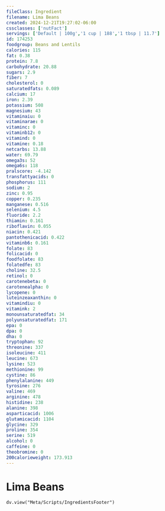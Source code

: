 ```yaml
---
fileClass: Ingredient
filename: Lima Beans
created: 2024-12-21T19:27:02-06:00
cssclasses: ['nutFact']
servings: ['Default | 100g','1 cup | 188','1 tbsp | 11.7']
id: 174253
foodgroup: Beans and Lentils
calories: 115
fat: 0.38
protein: 7.8
carbohydrate: 20.88
sugars: 2.9
fiber: 7
cholesterol: 0
saturatedfats: 0.089
calcium: 17
iron: 2.39
potassium: 508
magnesium: 43
vitaminaiu: 0
vitaminarae: 0
vitaminc: 0
vitaminb12: 0
vitamind: 0
vitamine: 0.18
netcarbs: 13.88
water: 69.79
omega3s: 52
omega6s: 118
pralscore: -4.142
transfattyacids: 0
phosphorus: 111
sodium: 2
zinc: 0.95
copper: 0.235
manganese: 0.516
selenium: 4.5
fluoride: 2.2
thiamin: 0.161
riboflavin: 0.055
niacin: 0.421
pantothenicacid: 0.422
vitaminb6: 0.161
folate: 83
folicacid: 0
foodfolate: 83
folatedfe: 83
choline: 32.5
retinol: 0
carotenebeta: 0
carotenealpha: 0
lycopene: 0
luteinzeaxanthin: 0
vitamindiu: 0
vitamink: 2
monounsaturatedfat: 34
polyunsaturatedfat: 171
epa: 0
dpa: 0
dha: 0
tryptophan: 92
threonine: 337
isoleucine: 411
leucine: 673
lysine: 523
methionine: 99
cystine: 86
phenylalanine: 449
tyrosine: 276
valine: 469
arginine: 478
histidine: 238
alanine: 398
asparticacid: 1006
glutamicacid: 1104
glycine: 329
proline: 354
serine: 519
alcohol: 0
caffeine: 0
theobromine: 0
200calorieweight: 173.913
---
```


# Lima Beans

```dataviewjs
dv.view("Meta/Scripts/IngredientsFooter")
```